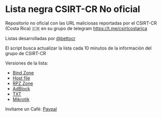 # Lista negra CSIRT-CR No oficial

Repositorio no oficial con las URL maliciosas reportadas por el CSIRT-CR (Costa Rica) 🇨🇷 en su grupo de telegram https://t.me/csirtcostarica

Listas desarrolladas por [@bettocr](https://t.me/bettocr "@bettocr")

El script busca actualizar la lista cada 10 minutos de la información del grupo de CSIRT-CR

Versiones de la lista:
- [Bind Zone](https://blocklist.betto.me/malicious_bind.zone "Bind Zone")
- [Host file](https://blocklist.betto.me/malicious_hosts.txt "Host file")
- [RPZ Zone](https://blocklist.betto.me/malicious_rpz.zone "RPZ Zone")
- [AdBlock](https://blocklist.betto.me/malicious_urls.adblock "AdBlock")
- [TXT](https://blocklist.betto.me/malicious_urls.txt "TXT")
- [Mikrotik](https://bloacklist.betto.me/malicious_mikrotik.rsc)

Invitame un Café: [Paypal](https://www.paypal.me/bettome "Paypal")
